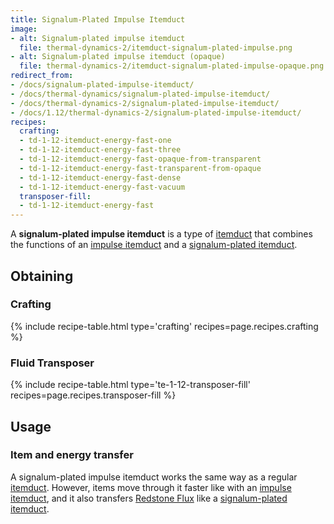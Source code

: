 ```yaml
---
title: Signalum-Plated Impulse Itemduct
image:
- alt: Signalum-plated impulse itemduct
  file: thermal-dynamics-2/itemduct-signalum-plated-impulse.png
- alt: Signalum-plated impulse itemduct (opaque)
  file: thermal-dynamics-2/itemduct-signalum-plated-impulse-opaque.png
redirect_from:
- /docs/signalum-plated-impulse-itemduct/
- /docs/thermal-dynamics/signalum-plated-impulse-itemduct/
- /docs/thermal-dynamics-2/signalum-plated-impulse-itemduct/
- /docs/1.12/thermal-dynamics-2/signalum-plated-impulse-itemduct/
recipes:
  crafting:
  - td-1-12-itemduct-energy-fast-one
  - td-1-12-itemduct-energy-fast-three
  - td-1-12-itemduct-energy-fast-opaque-from-transparent
  - td-1-12-itemduct-energy-fast-transparent-from-opaque
  - td-1-12-itemduct-energy-fast-dense
  - td-1-12-itemduct-energy-fast-vacuum
  transposer-fill:
  - td-1-12-itemduct-energy-fast
---
```


A **signalum-plated impulse itemduct** is a type of [itemduct](../itemduct/)
that combines the functions of an [impulse itemduct](../impulse-itemduct/)
and a [signalum-plated itemduct](../signalum-plated-itemduct/).


Obtaining
---------

### Crafting
{% include recipe-table.html type='crafting' recipes=page.recipes.crafting %}

### Fluid Transposer
{% include recipe-table.html type='te-1-12-transposer-fill' recipes=page.recipes.transposer-fill %}


Usage
-----

### Item and energy transfer
A signalum-plated impulse itemduct works the same way as a regular
[itemduct](../itemduct/). However, items move through it faster like with an
[impulse itemduct](../impulse-itemduct/), and it also transfers [Redstone
Flux](/docs/redstone-flux/) like a [signalum-plated
itemduct](../signalum-plated-itemduct/).
